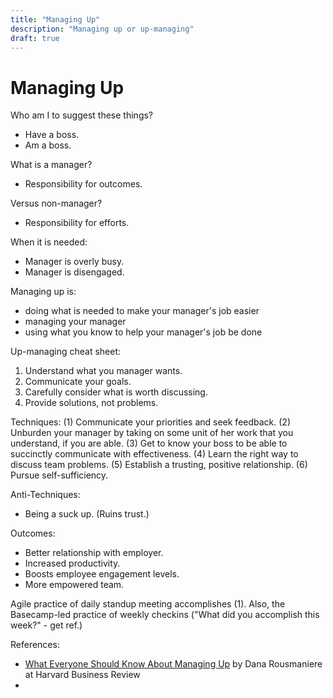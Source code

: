 ```yaml
---
title: "Managing Up"
description: "Managing up or up-managing"
draft: true
---
```



# Managing Up

Who am I to suggest these things?
- Have a boss.
- Am a boss.

What is a manager?
- Responsibility for outcomes.

Versus non-manager?
- Responsibility for efforts.

When it is needed:

- Manager is overly busy.
- Manager is disengaged.

Managing up is:
- doing what is needed to make your manager's job easier
- managing your manager
- using what you know to help your manager's job be done

Up-managing cheat sheet:
1. Understand what you manager wants.
2. Communicate your goals.
3. Carefully consider what is worth discussing.
4. Provide solutions, not problems.

Techniques:
(1) Communicate your priorities and seek feedback.
(2) Unburden your manager by taking on some unit of her work that you understand, if you are able.
(3) Get to know your boss to be able to succinctly communicate with effectiveness.
(4) Learn the right way to discuss team problems.
(5) Establish a trusting, positive relationship.
(6) Pursue self-sufficiency.

Anti-Techniques:
- Being a suck up. (Ruins trust.)

Outcomes:
- Better relationship with employer.
- Increased productivity.
- Boosts employee engagement levels.
- More empowered team.

Agile practice of daily standup meeting accomplishes (1).
Also, the Basecamp-led practice of weekly checkins ("What did you accomplish this week?" - get ref.)

References:

- [What Everyone Should Know About Managing Up](https://hbr.org/2015/01/what-everyone-should-know-about-managing-up)
  by Dana Rousmaniere at Harvard Business Review
- 
